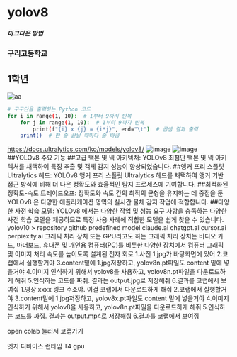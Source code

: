 # yolov8
##### 마크다운 방법
### 구리고등학교
## 1학년
![aa](https://github.com/user-attachments/assets/6a2db06e-0902-4fa9-a3f8-017d9ba4a6e2)
```bash
# 구구단을 출력하는 Python 코드
for i in range(1, 10):  # 1부터 9까지 반복
    for j in range(1, 10):  # 1부터 9까지 반복
        print(f"{i} x {j} = {i*j}", end="\t")  # 곱셈 결과 출력
    print()  # 한 줄 끝날 때마다 줄 바꿈
```
https://docs.ultralytics.com/ko/models/yolov8/
![image](https://github.com/user-attachments/assets/a98d36de-af16-42e2-9246-af4c6479b5a1)
![image](https://github.com/user-attachments/assets/5b80df87-b3eb-4cc3-9da7-80e91cabc270)
##YOLOv8 주요 기능
##고급 백본 및 넥 아키텍처: YOLOv8 최첨단 백본 및 넥 아키텍처를 채택하여 특징 추출 및 객체 감지 성능이 향상되었습니다.
##앵커 프리 스플릿 Ultralytics 헤드: YOLOv8 앵커 프리 스플릿 Ultralytics 헤드를 채택하여 앵커 기반 접근 방식에 비해 더 나은 정확도와 효율적인 탐지 프로세스에 기여합니다.
##최적화된 정확도-속도 트레이드오프: 정확도와 속도 간의 최적의 균형을 유지하는 데 중점을 둔 YOLOv8 은 다양한 애플리케이션 영역의 실시간 물체 감지 작업에 적합합니다.
##다양한 사전 학습 모델: YOLOv8 에서는 다양한 작업 및 성능 요구 사항을 충족하는 다양한 사전 학습 모델을 제공하므로 특정 사용 사례에 적합한 모델을 쉽게 찾을 수 있습니다.
yolov10 > repository
github
predefined model
claude.ai
chatgpt.al
cursor.ai
perpiexity.ai
그래픽 처리 장치 또는 GPU라고도 하는 그래픽 처리 장치는 비디오 카드, 마더보드, 휴대폰 및 개인용 컴퓨터(PC)를 비롯한 다양한 장치에서 컴퓨터 그래픽 및 이미지 처리 속도를 높이도록 설계된 전자 회로
1.사진 1.jpg가 바탕화면에 있어
2.코랩에서 실행할거야
3.content밑에 1.jpg저장하고, yoIov8n.pt파일도 content 밑에 넣을거야
4.이미지 인식하기 위해서 yoIov8을 사용하고, yoIov8n.pt파일을 다운로드하게 해줘
5.인식하는 코드를 짜줘. 결과는 output.jpg로 저장해줘
6.결과를 코랩에서 보여줘
1.영상 xxxx 링크 주소야. 이걸 코랩에서 다운로드하게 해줘
2.코랩에서 실행할거야
3.content밑에 1.jpg저장하고, yoIov8x.pt파일도 content 밑에 넣을거야
4.이미지 인식하기 위해서 yoIov8을 사용하고, yoIov8n.pt파일을 다운로드하게 해줘
5.인식하는 코드를 짜줘. 결과는 output.mp4로 저장해줘
6.결과를 코랩에서 보여줘

open colab 눌러서 코랩가기
 
엣지 디바이스
런타임 T4 gpu
